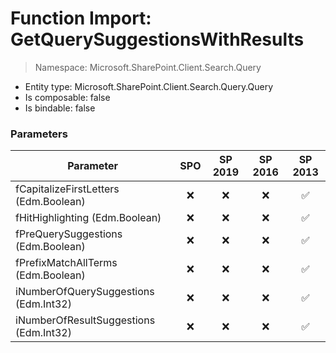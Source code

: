 # Function Import: GetQuerySuggestionsWithResults

> Namespace: Microsoft.SharePoint.Client.Search.Query

- Entity type: Microsoft.SharePoint.Client.Search.Query.Query
- Is composable: false
- Is bindable: false

### Parameters

Parameter | SPO | SP 2019 | SP 2016 | SP 2013
----------|:---:|:-------:|:-------:|:-------:
fCapitalizeFirstLetters (Edm.Boolean) | ❌ | ❌ | ❌ | ✅
fHitHighlighting (Edm.Boolean) | ❌ | ❌ | ❌ | ✅
fPreQuerySuggestions (Edm.Boolean) | ❌ | ❌ | ❌ | ✅
fPrefixMatchAllTerms (Edm.Boolean) | ❌ | ❌ | ❌ | ✅
iNumberOfQuerySuggestions (Edm.Int32) | ❌ | ❌ | ❌ | ✅
iNumberOfResultSuggestions (Edm.Int32) | ❌ | ❌ | ❌ | ✅